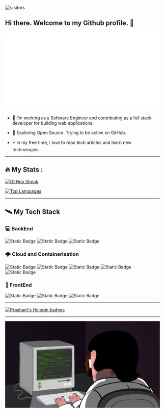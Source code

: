 ![visitors](https://visitor-badge.laobi.icu/badge?page_id=prixroxx.prixroxx)
## Hi there. Welcome to my Github profile. 👋

![Prashant Kumar](name.svg)

- :telescope: I’m working as a Software Engineer and contributing as a full stack developer for building web applications.

- :seedling: Exploring Open Source. Trying to be active on GitHub.

- :zap: In my free time, I love to read tech articles and learn new technologies.

---

## :fire: My Stats :

[![GitHub Streak](http://github-readme-streak-stats.herokuapp.com?user=prixroxx&theme=dark&background=000000)](https://git.io/streak-stats)

[![Top Languages](https://github-readme-stats.vercel.app/api/top-langs/?username=prixroxx&layout=donut&theme=vision-friendly-dark)](https://github.com/prixroxx/github-readme-stats)
<!--![Prashant's GitHub stats](https://github-readme-stats.vercel.app/api?username=prixroxx&hide=contribs,prs&theme=vision-friendly-dark)-->

---
## 🛰️ My Tech Stack

### 💻 BackEnd
![Static Badge](https://img.shields.io/badge/-ASP.NET-512BD4?logo=.Net)
![Static Badge](https://img.shields.io/badge/-Python-ECD53F?logo=python)
![Static Badge](https://img.shields.io/badge/-C%20Sharp-007054?logo=C%20Sharp)

### 🌩️ Cloud and Containerisation
![Static Badge](https://img.shields.io/badge/-Amazon%20AWS-232F3E?logo=amazonaws)
![Static Badge](https://img.shields.io/badge/-K8s-326CE5?logo=kubernetes&logoColor=FFFFFF)
![Static Badge](https://img.shields.io/badge/-Docker-2496ED?logo=docker&logoColor=FFFFFF)
![Static Badge](https://img.shields.io/badge/-MinIO-C72E49?logo=minio)
![Static Badge](https://img.shields.io/badge/-Kafka-231F20?logo=apachekafka)

### 📱 FrontEnd
![Static Badge](https://img.shields.io/badge/-JavaScript-F7DF1E?logo=javascript&logoColor=004027)
![Static Badge](https://img.shields.io/badge/-HTML5-E34F26?logo=html5&logoColor=FFFF66)
![Static Badge](https://img.shields.io/badge/-CSS3-1572B6?logo=css3&logoColor=%23FFFFFF)

---

[![Prashant's Holopin badges](https://holopin.me/prixroxx)](https://holopin.io/@prixroxx)

---

![Prashant Kumar](giph.gif)

<!--
![My Tech Stack on GitHub](https://github-readme-tech-stack.vercel.app/api/cards?lineCount=1&bg=%23282A36&badge=%23343746&border=%23343746&titleColor=%23BD93F9&line1=Python%2CPython%2Cc8c930%3BCsharp%2CCsharp%2C389244%3B)

**prixroxx/prixroxx** is a ✨ _special_ ✨ repository because its `README.md` (this file) appears on your GitHub profile.

Here are some ideas to get you started:

- 🔭 I’m currently working on ...
- 🌱 I’m currently learning ...
- 👯 I’m looking to collaborate on ...
- 🤔 I’m looking for help with ...
- 💬 Ask me about ...
- 📫 How to reach me: ...
- 😄 Pronouns: ...
- ⚡ Fun fact: ...
-->
